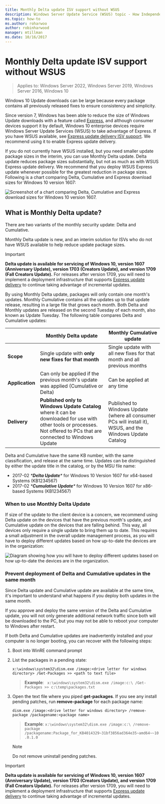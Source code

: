 ```yaml
---
title: Monthly Delta update ISV support without WSUS
description: Windows Server Update Service (WSUS) topic - How Independent Software Vendors (ISV) can temporarily use Monthly Delta update instead of WSUS Express update delivery to reduce package size
ms.topic: how-to
ms.author: roharwoo
author: robinharwood
manager: mtillman
ms.date: 10/16/2017
---
```

# Monthly Delta update ISV support without WSUS

>Applies to: Windows Server 2022, Windows Server 2019, Windows Server 2016, Windows 10

Windows 10 Update downloads can be large because every package contains all previously released fixes to ensure consistency and simplicity.

Since version 7, Windows has been able to reduce the size of Windows Update downloads with a feature called [Express](/previous-versions/windows/it-pro/windows-server-2008-R2-and-2008/cc708456(v=ws.10)#Anchor_2), and although consumer devices support it by default, Windows 10 enterprise devices require Windows Server Update Services (WSUS) to take advantage of Express. If you have WSUS available, see [Express update delivery ISV support](express-update-delivery-ISV-support.md). We recommend using it to enable Express update delivery.

If you do not currently have WSUS installed, but you need smaller update package sizes in the interim, you can use Monthly Delta update. Delta update reduces package sizes substantially, but not as much as with WSUS Express update delivery. We recommend that you deploy WSUS Express update whenever possible for the greatest reduction in package sizes. Following is a chart comparing Delta, Cumulative and Express download sizes for Windows 10 version 1607:

![Screenshot of a chart comparing Delta, Cumulative and Express download sizes for Windows 10 version 1607.](../../media/express-update-delivery-isv-support/delta-1.png)

## What is Monthly Delta update?

There are two variants of the monthly security update: Delta and Cumulative.

Monthly Delta update is new, and an interim solution for ISVs who do not have WSUS available to help reduce update package sizes.

>[!IMPORTANT]
>**Delta update is available for servicing of Windows 10, version 1607 (Anniversary Update), version 1703 (Creators Update), and version 1709 (Fall Creators Update).** For releases after version 1709, you will need to implement a deployment infrastructure that supports [Express update delivery](express-update-delivery-ISV-support.md) to continue taking advantage of incremental updates.

By using Monthly Delta update, packages will only contain one month's updates. Monthly Cumulative contains all the updates up to that update release, resulting in a large file that grows each month. Both Delta and Monthly updates are released on the second Tuesday of each month, also known as Update Tuesday. The following table compares Delta and Cumulative updates:

|                    | Monthly **Delta** update                                                                                                                                                                                                       | Monthly **Cumulative** update                                                                                                                                                                                             |
|--------------------|--------------------------------------------------------------------------------------------------------------------------------------------------------------------------------------------------------------------------------|---------------------------------------------------------------------------------------------------------------------------------------------------------------------------------------------------------------------------|
| **Scope**          | Single update with **only new fixes for that month**                                                                                                                                                                           | Single update with all new fixes for that month and all previous months                                                                                                                                                   |
| **Application**    | Can only be applied if the previous month's update was applied (Cumulative or Delta)                                                                                                                                           | Can be applied at any time                                                                                                                                                                                                |
| **Delivery**       | **Published only to Windows Update Catalog** where it can be downloaded for use with other tools or processes. Not offered to PCs that are connected to Windows Update                                                         | Published to Windows Update (where all consumer PCs will install it), WSUS, and the Windows Update Catalog                                                                                                                |

Delta and Cumulative have the same KB number, with the same classification, and release at the same time. Updates can be distinguished by either the update title in the catalog, or by the MSU file name:

- 2017-02 *\***Delta Update**\** for Windows 10 Version 1607 for x64-based Systems (KB1234567)
- 2017-02 *\***Cumulative Update**\** for Windows 10 Version 1607 for x86-based Systems (KB1234567)

### When to use Monthly Delta Update

If size of the update to the client device is a concern, we recommend using Delta update on the devices that have the previous month's update, and Cumulative update on the devices that are falling behind. This way, all devices only require a single update to bring them up to date. This requires a small adjustment in the overall update management process, as you will have to deploy different updates based on how up-to-date the devices are in the organization:

![Diagram showing how you will have to deploy different updates based on how up-to-date the devices are in the organization.](../../media/express-update-delivery-isv-support/delta-2.png)

### Prevent deployment of Delta and Cumulative updates in the same month

Since Delta update and Cumulative update are available at the same time, it's important to understand what happens if you deploy both updates in the same month.

If you approve and deploy the same version of the Delta and Cumulative update, you will not only generate additional network traffic since both will be downloaded to the PC, but you may not be able to reboot your computer to Windows after restart.

If both Delta and Cumulative updates are inadvertently installed and your computer is no longer booting, you can recover with the following steps:

1. Boot into WinRE command prompt
2. List the packages in a pending state:

    `x:\windows\system32\dism.exe /image:<drive letter for windows directory> /Get-Packages >> <path to text file>`

    > **Example**:
   ` x:\windows\system32\dism.exe /image:c:\ /Get-Packages >> c:\temp\packages.txt`

3. Open the text file where you piped **get-packages**. If you see any install pending patches, run **remove-package** for each package name:

   `dism.exe /image:<drive letter for windows directory> /remove-package /packagename:<package name>`

    > **Example**:
    `x:\windows\system32\dism.exe /image:c:\ /remove-package /packagename:Package_for_KB4014329~31bf3856ad364e35~amd64~~10.0.1.0`

    >[!NOTE]
    >Do not remove uninstall pending patches.

>[!IMPORTANT]
>**Delta update is available for servicing of Windows 10, version 1607 (Anniversary Update), version 1703 (Creators Update), and version 1709 (Fall Creators Update).** For releases after version 1709, you will need to implement a deployment infrastructure that supports [Express update delivery](express-update-delivery-ISV-support.md) to continue taking advantage of incremental updates.

